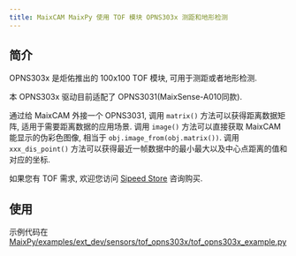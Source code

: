 ```yaml
---
title: MaixCAM MaixPy 使用 TOF 模块 OPNS303x 测距和地形检测
---
```


## 简介

OPNS303x 是炬佑推出的 100x100 TOF 模块, 可用于测距或者地形检测.

本 OPNS303x 驱动目前适配了 OPNS3031(MaixSense-A010同款).

通过给 MaixCAM 外接一个 OPNS3031, 调用 `matrix()` 方法可以获得距离数据矩阵, 适用于需要距离数据的应用场景. 调用 `image()` 方法可以直接获取 MaixCAM 能显示的伪彩色图像, 相当于 `obj.image_from(obj.matrix())`. 调用 `xxx_dis_point()` 方法可以获得最近一帧数据中的最小最大以及中心点距离的值和对应的坐标.

如果您有 TOF 需求, 欢迎您访问 [Sipeed Store](https://wiki.sipeed.com/store.html) 咨询购买.

## 使用

示例代码在[MaixPy/examples/ext_dev/sensors/tof_opns303x/tof_opns303x_example.py](https://github.com/sipeed/MaixPy/tree/main/examples/ext_dev/sensors/tof_opns303x/tof_opns303x_example.py)


